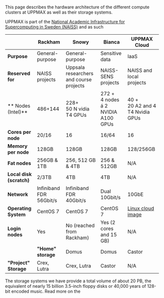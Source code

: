 This page describes the hardware architecture of the different compute clusters
at UPPMAX as well as their storage systems.

UPPMAX is part of the [National Academic Infrastructure for
Supercomputing in Sweden (NAISS)](https://www.naiss.se/) and as such


| |Rackham|Snowy|Bianca|UPPMAX Cloud|
|-------|-----|------|---|---|
|**Purpose**|General-purpose|General-purpose|Sensitive data|IaaS
|**Reserved for**|NAISS projects|Uppsala researchers and course projects|NAISS-SENS projects|NAISS and local projects |
|**  Nodes (Intel)**|486+144|228+ <br>50 N vidia T4 GPUs|272 +  <br>4 nodes á 2 <br>NVIDIA A100 GPUs| 40 + <br> 20 A2 and 4 T4 Nvidia GPUs |
|**Cores per node**|20/16|16|16/64| 16
|**Memory per node**|128GB|128GB|128GB |128/256GB |
|**Fat nodes**|256GB & 1TB| 256, 512 GB & 4TB| 256 & 512GB|N/A
|**Local disk (scratch)**|2/3TB| 4TB| 4TB |N/A
|**Network**|Infiniband FDR 56Gbit/s| Infiniband FDR 40Gbit/s | Dual 10Gbit/s | 10GbE
|**Operating System**|CentOS 7| CentOS 7| CentOS 7| [Linux cloud image](https://cloud.snic.se/instances/) |
|**Login nodes**|Yes| No (reached from Rackham)|Yes (2 cores and 15 GB)| N/A
    |**"Home" storage**|Domus|Domus|Castor| N/A
|**"Project" Storage**|Crex, Lutra|Crex, Lutra|Castor| N/A

The storage systems we have provide a total volume of about 20 PB, the
equivalent of nearly 15 billion 3.5-inch floppy disks or 40,000 years of
128-bit encoded music. Read more on the
